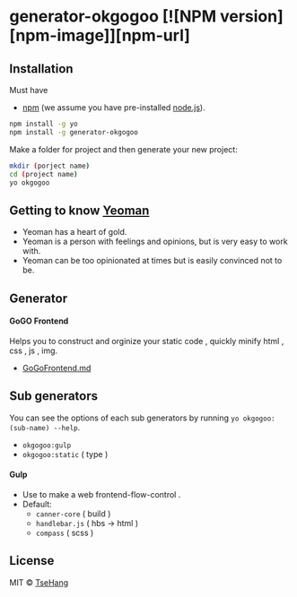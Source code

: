 # generator-okgogoo [![NPM version][npm-image]][npm-url]

## Installation

Must have 
+ [npm](https://www.npmjs.com/) (we assume you have pre-installed [node.js](https://nodejs.org/)).

```bash
npm install -g yo
npm install -g generator-okgogoo
```

Make a folder for project and then generate your new project:

```bash
mkdir (porject name)
cd (project name)
yo okgogoo
```

## Getting to know [Yeoman](http://yeoman.io)

 * Yeoman has a heart of gold.
 * Yeoman is a person with feelings and opinions, but is very easy to work with.
 * Yeoman can be too opinionated at times but is easily convinced not to be.

## Generator

#### GoGO Frontend
Helps you to construct and orginize your static code , quickly minify html , css , js , img.  

- [GoGoFrontend.md](GoGoFrontend.md)

## Sub generators

You can see the options of each sub generators by running `yo okgogoo:(sub-name) --help`.

- `okgogoo:gulp`
- `okgogoo:static` ( type )



#### Gulp

- Use to make a web frontend-flow-control .
- Default:
  - `canner-core` ( build )
  - `handlebar.js` ( hbs -> html )
  - `compass` ( scss )

## License

MIT © [TseHang](https://github.com/TseHang)

